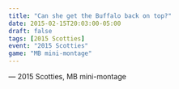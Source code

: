 ```yaml
---
title: "Can she get the Buffalo back on top?"
date: 2015-02-15T20:03:00-05:00
draft: false
tags: [2015 Scotties]
event: "2015 Scotties"
game: "MB mini-montage"
---
```

— 2015 Scotties, MB mini-montage
<!--more--> 